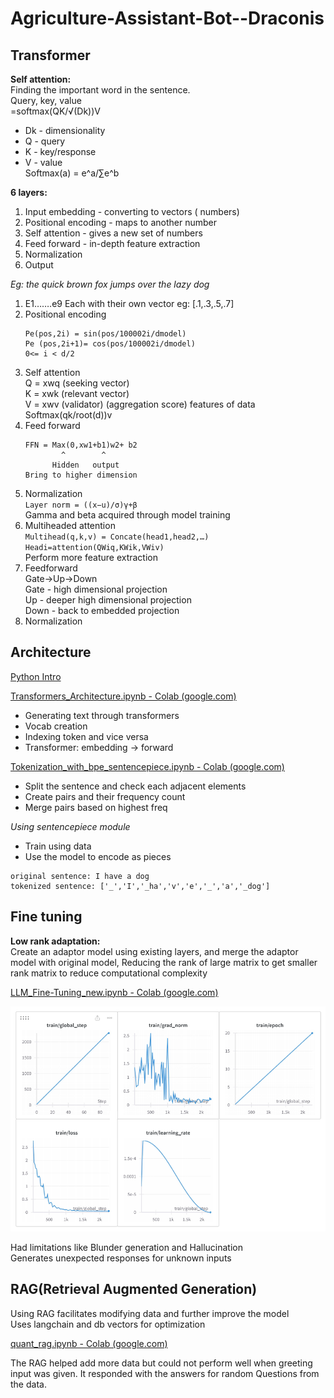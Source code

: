# Agriculture-Assistant-Bot--Draconis
## Transformer 

**Self attention:**  
Finding the important word in the sentence.  
Query, key, value  
=softmax(QK/√(Dk))V
- Dk - dimensionality
- Q - query
- K - key/response
- V - value  
Softmax(a) = e^a/∑e^b  

**6 layers:**  
1. Input embedding - converting to vectors ( numbers)  
2. Positional encoding - maps to another number  
3. Self attention - gives a new set of numbers
4. Feed forward - in-depth feature extraction
5. Normalization 
6. Output
		
*Eg: the quick brown fox jumps over the lazy dog*  
1. E1…….e9
	Each with their own vector eg: [.1,.3,.5,.7]
1. Positional encoding
    ``` 
    Pe(pos,2i) = sin(pos/100002i/dmodel)  
	Pe (pos,2i+1)= cos(pos/100002i/dmodel)  
	0<= i < d/2
    ```
1. Self attention  
	Q = xwq (seeking vector)  
	K = xwk (relevant vector)  
	V = xwv (validator) (aggregation score) features of data  
	Softmax(qk/root(d))v  
1. Feed forward  
	```
    FFN = Max(0,xw1+b1)w2+ b2  
		    ^        ^  
		  Hidden   output  
	Bring to higher dimension
    ```
1. Normalization  
	`Layer norm = ((x−u)/σ)γ+β `  
	Gamma and beta acquired through model training
1. Multiheaded attention  
	`Multihead(q,k,v) = Concate(head1,head2,…)`  
	`Headi=attention(QWiq,KWik,VWiv)`  
	Perform more feature extraction
1. Feedforward  
	Gate->Up->Down  
	Gate - high dimensional projection  
	Up - deeper high dimensional projection  
	Down - back to embedded projection  
1. Normalization



## Architecture
[Python Intro](https://colab.research.google.com/drive/1DbxjnrSEhoLEIFb9arz2-U0OR7N4abfM#scrollTo=F2ikhLFfuon_)

[Transformers_Architecture.ipynb - Colab (google.com)](https://colab.research.google.com/drive/1P6hG2t0ijSnVQ3Y0wx1ixTiuotN0DeLC?usp=sharing#scrollTo=YCSiAqIjeNMD)

- Generating text through transformers  
- Vocab creation  
- Indexing token and vice versa  
- Transformer: embedding -> forward  

[Tokenization_with_bpe_sentencepiece.ipynb - Colab (google.com)](https://colab.research.google.com/drive/1CnLOHFRdrg3Hw7-DN7FiuPreAq6nLKnD?usp=sharing)

- Split the sentence and check each adjacent elements
- Create pairs and their frequency count
- Merge pairs based on highest freq

*Using sentencepiece module*  
- Train using data  
- Use the model to encode as pieces  
```
original sentence: I have a dog
tokenized sentence: ['_','I','_ha','v','e','_','a','_dog']
```

## Fine tuning
**Low rank adaptation:**   
Create an adaptor model using existing layers, and merge the adaptor model with original model, Reducing the rank of large matrix to get smaller rank matrix to reduce computational complexity 

[LLM_Fine-Tuning_new.ipynb - Colab (google.com)](https://colab.research.google.com/drive/1RdePhapMcBCplrhtN4N5-27ttjb4OVhO?authuser=2)

![Training](https://github.com/ShawnFrostX/Agriculture-Assistant-Bot--Draconis/blob/ce610d019fdaa3196275047ce1b8a0632e673368/Report.png)

Had limitations like Blunder generation and Hallucination  
Generates unexpected responses for unknown inputs  

## RAG(Retrieval Augmented Generation)  
Using RAG facilitates modifying data and further improve the model  
Uses langchain and db vectors for optimization

[quant_rag.ipynb - Colab (google.com)](https://colab.research.google.com/drive/1qkeulBrOrRftebrVqFr4ivE_6pRj4saK?authuser=2#scrollTo=MloXh3yjC7iM)

The RAG helped add more data but could not perform well when greeting input was given. It responded with the answers for random Questions from the data.
